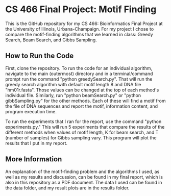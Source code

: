 # CS 466 Final Project: Motif Finding

This is the GitHub repository for my CS 466: Bioinformatics Final Project at the University of Illinois, Urbana-Champaign.  For my project I chose to compare the motif-finding algorithms that we learned in class: Greedy Search, Beam Search, and Gibbs Sampling.

## How to Run the Code

First, clone the repository.  To run the code for an individual algorithm, navigate to the main (outermost) directory and in a terminal/command prompt run the command "python greedySearch.py".  That will run the greedy search algorithm with default motif length 8 and DNA file "hm01r.fasta".  Those values can be changed at the top of each method's individual file.  Similarly, run "python beamSearch.py" or "python gibbSampling.py" for the other methods.  Each of these will find a motif from the file of DNA sequences and report the motif, information content, and program execution time.

To run the experiments that I ran for the report, use the command "python experiments.py."  This will run 5 experiments that compare the results of the different methods when values of motif length, K for beam search, and T (number of samples) for Gibbs sampling vary.  This program will plot the results that I put in my report.

## More Information

An explanation of the motif-finding problem and the algorithms I used, as well as my results and discussion, can be found in my final report, which is also in this repository as a PDF document.  The data I used can be found in the data folder, and my result plots are in the results folder.
